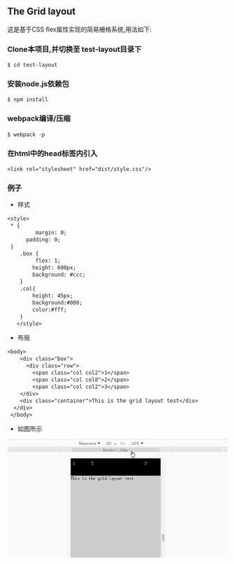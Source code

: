 ## The Grid layout

这是基于CSS flex属性实现的简易栅格系统,用法如下:

### Clone本项目,并切换至 test-layout目录下

```
$ cd test-layout 
```

### 安装node.js依赖包

```
$ npm install
```

### webpack编译/压缩

```
$ webpack -p
```

### 在html中的head标签内引入

```
<link rel="stylesheet" href="dist/style.css"/>
```

### 例子

 * 样式
 ```
 <style>
  * {
	      margin: 0;
       padding: 0;
  }
	 .box {
          flex: 1;
		 height: 600px;
		 background: #ccc;
	 }
	 .col{
		 height: 45px;
		 background:#000;
		 color:#fff;
	 }
	</style>
 ```
 
 * 布局

 ```
 <body>
	 <div class="box">
	   <div class="row">
	     <span class="col col2">1</span>
	     <span class="col col8">2</span>
	     <span class="col col2">3</span>
     </div>
     <div class="container">This is the grid layout test</div>
   </div>
  </body>  
 ```
 * 如图所示

  <img src="doc/img/tl01.gif" />